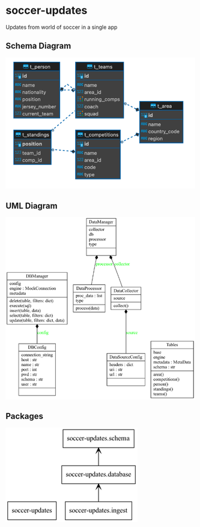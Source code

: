 # soccer-updates
Updates from world of soccer in a single app

## Schema Diagram

![ER Diagram](football-schema.png)

## UML Diagram
![UML Diagram](classes.png)

## Packages
![Packages](packages.png)